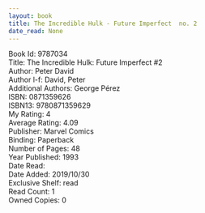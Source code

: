```yaml
---
layout: book
title: The Incredible Hulk - Future Imperfect  no. 2
date_read: None
---
```


Book Id: 9787034<br />
Title: The Incredible Hulk: Future Imperfect #2<br />
Author: Peter David<br />
Author l-f: David, Peter<br />
Additional Authors: George Pérez<br />
ISBN: 0871359626<br />
ISBN13: 9780871359629<br />
My Rating: 4<br />
Average Rating: 4.09<br />
Publisher: Marvel Comics<br />
Binding: Paperback<br />
Number of Pages: 48<br />
Year Published: 1993<br />
Date Read: <br />
Date Added: 2019/10/30<br />
Exclusive Shelf: read<br />
Read Count: 1<br />
Owned Copies: 0<br />

